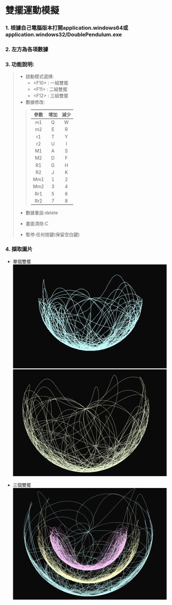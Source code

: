 # 雙擺運動模擬
### 1. 根據自己電腦版本打開application.windows64或application.windows32/DoublePendulum.exe
### 2. 左方為各項數據
### 3. 功能說明:
>   - 啟動模式選擇:
>     - \<F10> : 一組雙擺
>     - \<F11> : 二組雙擺
>     - \<F12> : 三組雙擺
>   - 數據修改:
> 
> > 參數 | 增加  | 減少
> > |:-:|:-:|:-:|
> > m1 |  Q   |   W
> > m2 |  E   |   R
> > r1 |  T   |   Y
> > r2 |  U   |   I
> > M1 |  A   |   S
> > M2 |  D   |   F
> > R1 |  G   |   H
> > R2 |  J   |   K
> > Mm1|  1   |   2
> > Mm2|  3   |   4
> > Rr1|  5   |   6
> > Rr2|  7   |   8
> 
> - 數據重設:delete
> 
> - 畫面清除:C
> 
> - 暫停:任何按鍵(保留空白鍵)
### 4. 擷取圖片
- 單個雙擺
![p1](pictures/p1.PNG)
![p2](pictures/p2.PNG)

- 三個雙擺
![p3](pictures/p3.PNG)
